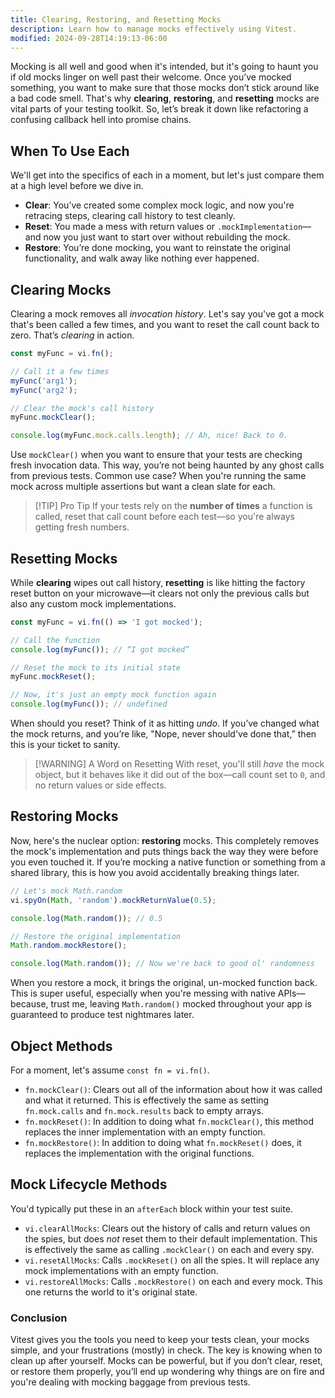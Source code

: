 ```yaml
---
title: Clearing, Restoring, and Resetting Mocks
description: Learn how to manage mocks effectively using Vitest.
modified: 2024-09-28T14:19:13-06:00
---
```


Mocking is all well and good when it's intended, but it's going to haunt you if old mocks linger on well past their welcome. Once you’ve mocked something, you want to make sure that those mocks don’t stick around like a bad code smell. That's why **clearing**, **restoring**, and **resetting** mocks are vital parts of your testing toolkit. So, let’s break it down like refactoring a confusing callback hell into promise chains.

## When To Use Each

We'll get into the specifics of each in a moment, but let's just compare them at a high level before we dive in.

- **Clear**: You’ve created some complex mock logic, and now you're retracing steps, clearing call history to test cleanly.
- **Reset**: You made a mess with return values or `.mockImplementation`—and now you just want to start over without rebuilding the mock.
- **Restore**: You’re done mocking, you want to reinstate the original functionality, and walk away like nothing ever happened.

## Clearing Mocks

Clearing a mock removes all *invocation history*. Let's say you've got a mock that's been called a few times, and you want to reset the call count back to zero. That’s *clearing* in action.

```js
const myFunc = vi.fn();

// Call it a few times
myFunc('arg1');
myFunc('arg2');

// Clear the mock's call history
myFunc.mockClear();

console.log(myFunc.mock.calls.length); // Ah, nice! Back to 0.
```

Use `mockClear()` when you want to ensure that your tests are checking fresh invocation data. This way, you’re not being haunted by any ghost calls from previous tests. Common use case? When you're running the same mock across multiple assertions but want a clean slate for each.

> \[!TIP] Pro Tip
> If your tests rely on the **number of times** a function is called, reset that call count before each test—so you're always getting fresh numbers.

## Resetting Mocks

While **clearing** wipes out call history, **resetting** is like hitting the factory reset button on your microwave—it clears not only the previous calls but also any custom mock implementations.

```js
const myFunc = vi.fn(() => 'I got mocked');

// Call the function
console.log(myFunc()); // “I got mocked”

// Reset the mock to its initial state
myFunc.mockReset();

// Now, it's just an empty mock function again
console.log(myFunc()); // undefined
```

When should you reset? Think of it as hitting *undo*. If you’ve changed what the mock returns, and you’re like, "Nope, never should've done that,” then this is your ticket to sanity.

> \[!WARNING] A Word on Resetting
> With reset, you'll still *have* the mock object, but it behaves like it did out of the box—call count set to `0`, and no return values or side effects.

## Restoring Mocks

Now, here's the nuclear option: **restoring** mocks. This completely removes the mock's implementation and puts things back the way they were before you even touched it. If you’re mocking a native function or something from a shared library, this is how you avoid accidentally breaking things later.

```js
// Let's mock Math.random
vi.spyOn(Math, 'random').mockReturnValue(0.5);

console.log(Math.random()); // 0.5

// Restore the original implementation
Math.random.mockRestore();

console.log(Math.random()); // Now we're back to good ol' randomness
```

When you restore a mock, it brings the original, un-mocked function back. This is super useful, especially when you're messing with native APIs—because, trust me, leaving `Math.random()` mocked throughout your app is guaranteed to produce test nightmares later.

## Object Methods

For a moment, let's assume `const fn = vi.fn()`.

- `fn.mockClear()`: Clears out all of the information about how it was called and what it returned. This is effectively the same as setting `fn.mock.calls` and `fn.mock.results` back to empty arrays.
- `fn.mockReset()`: In addition to doing what `fn.mockClear()`, this method replaces the inner implementation with an empty function.
- `fn.mockRestore()`: In addition to doing what `fn.mockReset()` does, it replaces the implementation with the original functions.

## Mock Lifecycle Methods

You'd typically put these in an `afterEach` block within your test suite.

- `vi.clearAllMocks`: Clears out the history of calls and return values on the spies, but does *not* reset them to their default implementation. This is effectively the same as calling `.mockClear()` on each and every spy.
- `vi.resetAllMocks`: Calls `.mockReset()` on all the spies. It will replace any mock implementations with an empty function.
- `vi.restoreAllMocks`: Calls `.mockRestore()` on each and every mock. This one returns the world to it's original state.

### Conclusion

Vitest gives you the tools you need to keep your tests clean, your mocks simple, and your frustrations (mostly) in check. The key is knowing when to clean up after yourself. Mocks can be powerful, but if you don’t clear, reset, or restore them properly, you’ll end up wondering why things are on fire and you're dealing with mocking baggage from previous tests.
